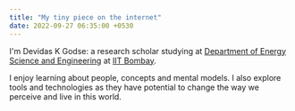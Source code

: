 ```yaml
---
title: "My tiny piece on the internet"
date: 2022-09-27 06:35:00 +0530
---
```



I'm Devidas K Godse: a research scholar studying at [Department of Energy Science and Engineering](https://www.ese.iitb.ac.in/) at [IIT Bombay](http://www.iitb.ac.in/).

I enjoy learning about people, concepts and mental models. I also explore tools and technologies as they have potential to change the way we perceive and live in this world.
